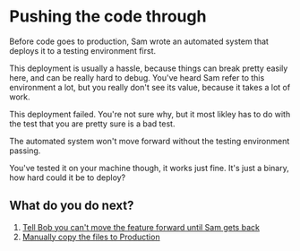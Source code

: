 # Pushing the code through

Before code goes to production, Sam wrote an automated system that deploys it to a testing environment first. 

This deployment is usually a hassle, because things can break pretty easily here, and can be really hard to debug. You've heard Sam refer to this environment a lot, but you really don't see its value, because it takes a lot of work.

This deployment failed. You're not sure why, but it most likley has to do with the test that you are pretty sure is a bad test. 

The automated system won't move forward without the testing environment passing.

You've tested it on your machine though, it works just fine. It's just a binary, how hard could it be to deploy?

## What do you do next?
1. [Tell Bob you can't move the feature forward until Sam gets back](./stop_working.md)
2. [Manually copy the files to Production](./deploying_to_production.md)
